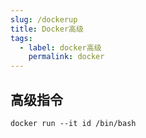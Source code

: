 ```yaml
---
slug: /dockerup
title: Docker高级
tags:
  - label: docker高级
    permalink: docker
---
```


## 高级指令

```
docker run --it id /bin/bash
```
